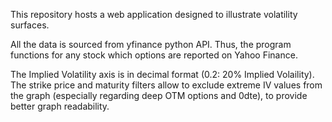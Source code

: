 This repository hosts a web application designed to illustrate volatility surfaces. 

All the data is sourced from yfinance python API. Thus, the program functions for any stock which options are reported on Yahoo Finance.

The Implied Volatility axis is in decimal format (0.2: 20% Implied Volaility). The strike price and maturity filters allow to exclude extreme IV values from the graph (especially regarding deep OTM options and 0dte), to provide better graph readability.
